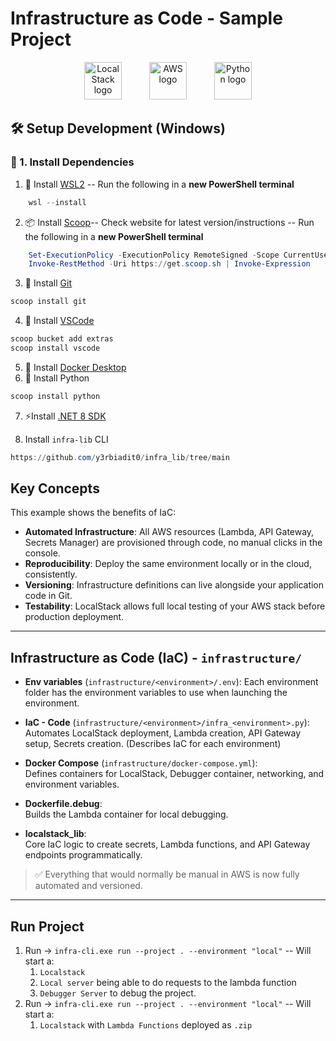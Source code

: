 # Infrastructure as Code - Sample Project 

<div align="center">
  <img src="https://avatars.githubusercontent.com/u/28732122?s=48&v=4" alt="LocalStack logo" width="60" style="margin: 0 20px;">
  <img src="https://upload.wikimedia.org/wikipedia/commons/9/93/Amazon_Web_Services_Logo.svg" alt="AWS logo" width="60" style="margin: 0 20px;">
  <img src="https://upload.wikimedia.org/wikipedia/commons/c/c3/Python-logo-notext.svg" alt="Python logo" width="60" style="margin: 0 20px;">
</div>




## 🛠️ Setup Development (Windows)

### 🔧 1. Install Dependencies
1. 🐧 Install [WSL2](https://learn.microsoft.com/en-us/windows/wsl/install) --  Run the following in a **new PowerShell terminal**
```powershell
    wsl --install
```
2. 📦 Install [Scoop](https://scoop.sh/)-- Check website for latest version/instructions --  Run the following in a **new PowerShell terminal**
```powershell
    Set-ExecutionPolicy -ExecutionPolicy RemoteSigned -Scope CurrentUser
    Invoke-RestMethod -Uri https://get.scoop.sh | Invoke-Expression
```
3. 🌱 Install [Git](https://git-scm.com/downloads/win)
```powershell
scoop install git
```
4. 📝 Install [VSCode](https://code.visualstudio.com/docs/?dv=win64user)
```powershell
scoop bucket add extras
scoop install vscode
```
5. 🐳 Install [Docker Desktop](https://docs.docker.com/desktop/setup/install/windows-install/)
6. 🐍 Install Python
```powershell
scoop install python
```
7. ⚡Install [.NET 8 SDK](https://dotnet.microsoft.com/en-us/download/dotnet/thank-you/sdk-8.0.414-windows-x64-installer)

8. Install `infra-lib` CLI
```powershell
https://github.com/y3rbiadit0/infra_lib/tree/main
```

## Key Concepts

This example shows the benefits of IaC:

- **Automated Infrastructure**: All AWS resources (Lambda, API Gateway, Secrets Manager) are provisioned through code, no manual clicks in the console.
- **Reproducibility**: Deploy the same environment locally or in the cloud, consistently.
- **Versioning**: Infrastructure definitions can live alongside your application code in Git.
- **Testability**: LocalStack allows full local testing of your AWS stack before production deployment.

---

## Infrastructure as Code (IaC) - `infrastructure/`
- **Env variables** (`infrastructure/<environment>/.env`):
  Each environment folder has the environment variables to use when launching the environment.  

- **IaC - Code** (`infrastructure/<environment>/infra_<environment>.py`):  
  Automates LocalStack deployment, Lambda creation, API Gateway setup, Secrets creation. (Describes IaC for each environment)
  
- **Docker Compose** (`infrastructure/docker-compose.yml`):  
  Defines containers for LocalStack, Debugger container, networking, and environment variables.

- **Dockerfile.debug**:  
  Builds the Lambda container for local debugging.

- **localstack_lib**:  
  Core IaC logic to create secrets, Lambda functions, and API Gateway endpoints programmatically.

> ✅ Everything that would normally be manual in AWS is now fully automated and versioned.

---

## Run Project

1. Run -> `infra-cli.exe run --project . --environment "local"` -- Will start a:
   1. `Localstack`
   2. `Local server` being able to do requests to the lambda function
   3. `Debugger Server` to debug the project.
3. Run -> `infra-cli.exe run --project . --environment "local"` -- Will start a:
   1. `Localstack` with `Lambda Functions` deployed as `.zip`

